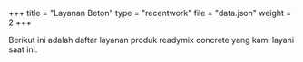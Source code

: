 +++
title = "Layanan Beton"
type = "recentwork"
file = "data.json"
weight = 2
+++

Berikut ini adalah daftar layanan produk readymix concrete yang kami layani saat ini.